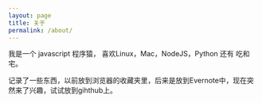 ```yaml
---
layout: page
title: 关于
permalink: /about/
---
```



我是一个 javascript 程序猿， 喜欢Linux，Mac，NodeJS，Python 还有 吃和宅。



记录了一些东西，以前放到浏览器的收藏夹里，后来是放到Evernote中，现在突然来了兴趣，试试放到gihthub上。


<!--jekyll模板： [github.com/jglovier/jekyll-new](https://github.com/jglovier/jekyll-new) -->

<!--jekyll源码： [github.com/jekyll/jekyll](https://github.com/jekyll/jekyll) -->
